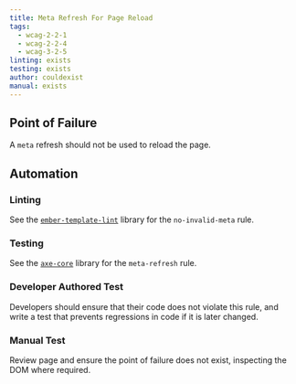 ```yaml
---
title: Meta Refresh For Page Reload
tags: 
  - wcag-2-2-1
  - wcag-2-2-4
  - wcag-3-2-5
linting: exists
testing: exists
author: couldexist
manual: exists
---
```


## Point of Failure
A `meta` refresh should not be used to reload the page.

## Automation

### Linting
See the [`ember-template-lint`](https://github.com/ember-template-lint/ember-template-lint) library for the `no-invalid-meta` rule.

### Testing
See the [`axe-core`](https://github.com/dequelabs/axe-core) library for the `meta-refresh` rule.

### Developer Authored Test
Developers should ensure that their code does not violate this rule, and write a test that prevents regressions in code if it is later changed.

### Manual Test
Review page and ensure the point of failure does not exist, inspecting the DOM where required.